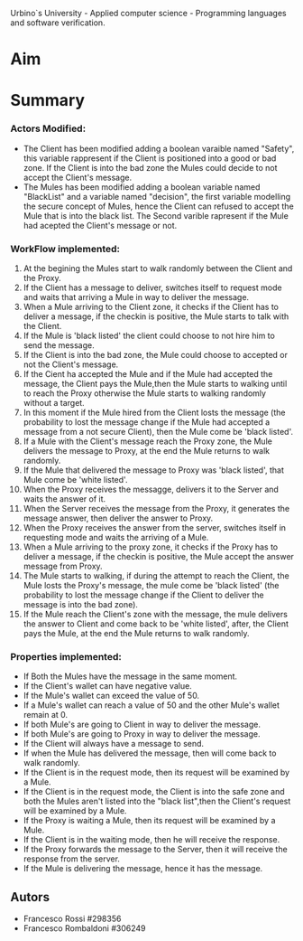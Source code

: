 Urbino`s University - Applied computer science - Programming languages and software verification.

# Aim


# Summary   

### Actors Modified:
- The Client has been modified adding a boolean varaible named "Safety", this variable rappresent if the Client is positioned into a good or bad zone. If the Client is into the bad zone the Mules could decide to not accept the Client's message.
- The Mules has been modified adding a boolean variable named "BlackList" and a variable named "decision", the first variable modelling the secure concept of Mules, hence the Client can refused to accept the Mule that is into the black list. The Second varible rapresent if the Mule had acepted the Client's message or not. 

### WorkFlow implemented:
1. At the begining the Mules start to walk randomly between the Client and the Proxy. 
2. If the Client has a message to deliver, switches itself to request mode and waits that arriving a Mule in way to deliver the message.
3. When a Mule arriving to the Client zone, it checks if the Client has to deliver a message, if the checkin is positive, the Mule starts to talk with the Client.
4. If the Mule is 'black listed' the client could choose to not hire him to send the message. 
5. If the Client is into the bad zone, the Mule could choose to accepted or not the Client's message.
6. If the Cient ha accepted the Mule and if the Mule had accepted the message, the Client pays the Mule,then the Mule starts to walking until to reach the Proxy  otherwise the Mule starts to walking randomly without a target. 
7. In this moment if the Mule hired from the Client losts the message (the probability to lost the message change if the Mule had accepted a message from a not secure Client), then the Mule come be 'black listed'. 
8. If a Mule with the Client's message reach the Proxy zone, the Mule delivers the message to Proxy, at the end the Mule returns to walk randomly.
9. If the Mule that delivered the message to Proxy was 'black listed', that Mule come be 'white listed'.
10. When the Proxy receives the messagge, delivers it to the Server and waits the answer of it.
11. When the Server receives the message from the Proxy, it generates the message answer, then deliver the answer to Proxy.
12. When the Proxy receives the answer from the server, switches itself in requesting mode and waits the arriving of a Mule. 
13. When a Mule arriving to the proxy zone, it checks if the Proxy has to deliver a message, if the checkin is positive, the Mule accept the answer message from Proxy.
14. The Mule starts to walking, if during the attempt to reach the Client, the Mule losts the Proxy's message, the mule come be 'black listed' (the probability to lost the message change if the Client to deliver the message is into the bad zone).
15. If the Mule reach the Client's zone with the message, the mule delivers the answer to Client and come back to be 'white listed', after, the Client pays the Mule, at the end the Mule returns to walk randomly.

### Properties implemented:
- If Both the Mules have the message in the same moment.
- If the Client's wallet can have negative value.
- If the Mule's wallet can exceed the value of 50.
- If a Mule's wallet can reach a value of 50 and the other Mule's wallet remain at 0.
- If both Mule's are going to Client in way to deliver the message.
- If both Mule's are going to Proxy in way to deliver the message.
- If the Client will always have a message to send.  
- If when the Mule has delivered the message, then will come back to walk randomly.
- If the Client is in the request mode, then its request will be examined by a Mule. 
- If the Client is in the request mode, the Client is into the safe zone and both the Mules aren't listed into the "black list",then the Client's request will be examined by a Mule.
-  If the Proxy is waiting a Mule, then its request will be examined by a Mule. 
-  If the Client is in the waiting mode, then he will receive the response.
-  If the Proxy forwards the message to the Server, then it will receive the response from the server. 
-  If the Mule is delivering the message, hence it has the message. 

## Autors 
- Francesco Rossi #298356
- Francesco Rombaldoni #306249
